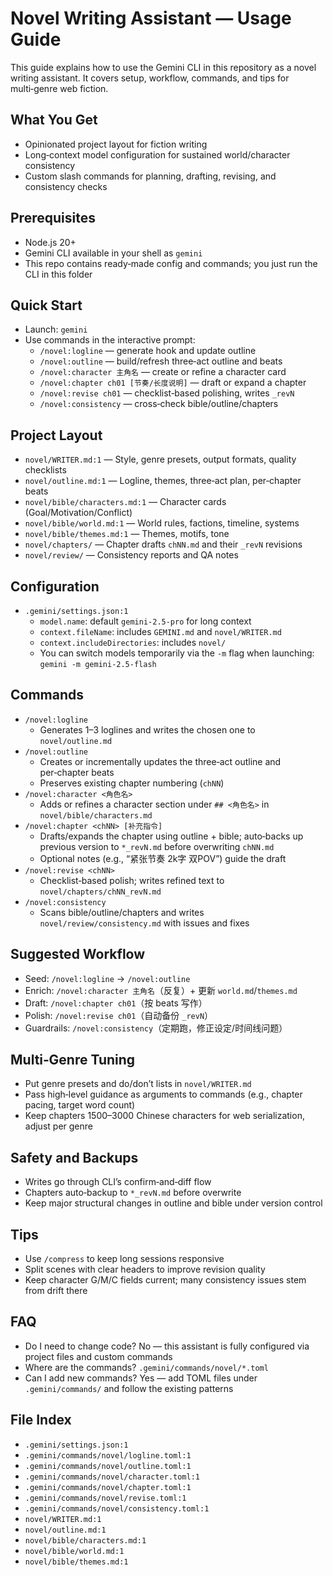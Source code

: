 # Novel Writing Assistant — Usage Guide

This guide explains how to use the Gemini CLI in this repository as a novel writing assistant. It covers setup, workflow, commands, and tips for multi‑genre web fiction.

## What You Get
- Opinionated project layout for fiction writing
- Long‑context model configuration for sustained world/character consistency
- Custom slash commands for planning, drafting, revising, and consistency checks

## Prerequisites
- Node.js 20+
- Gemini CLI available in your shell as `gemini`
- This repo contains ready‑made config and commands; you just run the CLI in this folder

## Quick Start
- Launch: `gemini`
- Use commands in the interactive prompt:
  - `/novel:logline` — generate hook and update outline
  - `/novel:outline` — build/refresh three‑act outline and beats
  - `/novel:character 主角名` — create or refine a character card
  - `/novel:chapter ch01 [节奏/长度说明]` — draft or expand a chapter
  - `/novel:revise ch01` — checklist‑based polishing, writes `_revN`
  - `/novel:consistency` — cross‑check bible/outline/chapters

## Project Layout
- `novel/WRITER.md:1` — Style, genre presets, output formats, quality checklists
- `novel/outline.md:1` — Logline, themes, three‑act plan, per‑chapter beats
- `novel/bible/characters.md:1` — Character cards (Goal/Motivation/Conflict)
- `novel/bible/world.md:1` — World rules, factions, timeline, systems
- `novel/bible/themes.md:1` — Themes, motifs, tone
- `novel/chapters/` — Chapter drafts `chNN.md` and their `_revN` revisions
- `novel/review/` — Consistency reports and QA notes

## Configuration
- `.gemini/settings.json:1`
  - `model.name`: default `gemini-2.5-pro` for long context
  - `context.fileName`: includes `GEMINI.md` and `novel/WRITER.md`
  - `context.includeDirectories`: includes `novel/`
  - You can switch models temporarily via the `-m` flag when launching: `gemini -m gemini-2.5-flash`

## Commands
- `/novel:logline`
  - Generates 1–3 loglines and writes the chosen one to `novel/outline.md`
- `/novel:outline`
  - Creates or incrementally updates the three‑act outline and per‑chapter beats
  - Preserves existing chapter numbering (`chNN`)
- `/novel:character <角色名>`
  - Adds or refines a character section under `## <角色名>` in `novel/bible/characters.md`
- `/novel:chapter <chNN> [补充指令]`
  - Drafts/expands the chapter using outline + bible; auto‑backs up previous version to `*_revN.md` before overwriting `chNN.md`
  - Optional notes (e.g., “紧张节奏 2k字 双POV”) guide the draft
- `/novel:revise <chNN>`
  - Checklist‑based polish; writes refined text to `novel/chapters/chNN_revN.md`
- `/novel:consistency`
  - Scans bible/outline/chapters and writes `novel/review/consistency.md` with issues and fixes

## Suggested Workflow
- Seed: `/novel:logline` → `/novel:outline`
- Enrich: `/novel:character 主角名`（反复）+ 更新 `world.md`/`themes.md`
- Draft: `/novel:chapter ch01`（按 beats 写作）
- Polish: `/novel:revise ch01`（自动备份 `_revN`）
- Guardrails: `/novel:consistency`（定期跑，修正设定/时间线问题）

## Multi‑Genre Tuning
- Put genre presets and do/don’t lists in `novel/WRITER.md`
- Pass high‑level guidance as arguments to commands (e.g., chapter pacing, target word count)
- Keep chapters 1500–3000 Chinese characters for web serialization, adjust per genre

## Safety and Backups
- Writes go through CLI’s confirm‑and‑diff flow
- Chapters auto‑backup to `*_revN.md` before overwrite
- Keep major structural changes in outline and bible under version control

## Tips
- Use `/compress` to keep long sessions responsive
- Split scenes with clear headers to improve revision quality
- Keep character G/M/C fields current; many consistency issues stem from drift there

## FAQ
- Do I need to change code? No — this assistant is fully configured via project files and custom commands
- Where are the commands? `.gemini/commands/novel/*.toml`
- Can I add new commands? Yes — add TOML files under `.gemini/commands/` and follow the existing patterns

## File Index
- `.gemini/settings.json:1`
- `.gemini/commands/novel/logline.toml:1`
- `.gemini/commands/novel/outline.toml:1`
- `.gemini/commands/novel/character.toml:1`
- `.gemini/commands/novel/chapter.toml:1`
- `.gemini/commands/novel/revise.toml:1`
- `.gemini/commands/novel/consistency.toml:1`
- `novel/WRITER.md:1`
- `novel/outline.md:1`
- `novel/bible/characters.md:1`
- `novel/bible/world.md:1`
- `novel/bible/themes.md:1`

